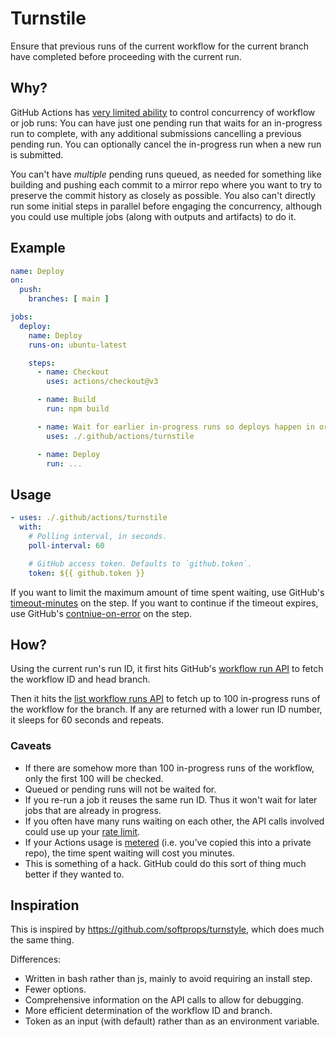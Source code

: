 # Turnstile

Ensure that previous runs of the current workflow for the current branch have completed before proceeding with the current run.

## Why?

GitHub Actions has [very limited ability](https://docs.github.com/en/actions/using-workflows/workflow-syntax-for-github-actions#concurrency) to control concurrency of workflow or job runs:
You can have just one pending run that waits for an in-progress run to complete, with any additional submissions cancelling a previous pending run.
You can optionally cancel the in-progress run when a new run is submitted.

You can't have _multiple_ pending runs queued, as needed for something like building and pushing each commit to a mirror repo where you want to try to preserve the commit history as closely as possible.
You also can't directly run some initial steps in parallel before engaging the concurrency, although you could use multiple jobs (along with outputs and artifacts) to do it.

## Example

```yaml
name: Deploy
on:
  push:
    branches: [ main ]

jobs:
  deploy:
    name: Deploy
    runs-on: ubuntu-latest

    steps:
      - name: Checkout
        uses: actions/checkout@v3

      - name: Build
        run: npm build

      - name: Wait for earlier in-progress runs so deploys happen in order
        uses: ./.github/actions/turnstile

      - name: Deploy
        run: ...
```

## Usage

```yaml
- uses: ./.github/actions/turnstile
  with:
    # Polling interval, in seconds.
    poll-interval: 60

    # GitHub access token. Defaults to `github.token`.
    token: ${{ github.token }}
```

If you want to limit the maximum amount of time spent waiting, use GitHub's [timeout-minutes](https://docs.github.com/en/actions/using-workflows/workflow-syntax-for-github-actions#jobsjob_idstepstimeout-minutes) on the step. If you want to continue if the timeout expires, use GitHub's [contniue-on-error](https://docs.github.com/en/actions/using-workflows/workflow-syntax-for-github-actions#jobsjob_idstepscontinue-on-error) on the step.

## How?

Using the current run's run ID, it first hits GitHub's [workflow run API](https://docs.github.com/en/rest/actions/workflow-runs#get-a-workflow-run) to fetch the workflow ID and head branch.

Then it hits the [list workflow runs API](https://docs.github.com/en/rest/actions/workflow-runs#list-workflow-runs) to fetch up to 100 in-progress runs of the workflow for the branch. If any are returned with a lower run ID number, it sleeps for 60 seconds and repeats.

### Caveats

- If there are somehow more than 100 in-progress runs of the workflow, only the first 100 will be checked.
- Queued or pending runs will not be waited for.
- If you re-run a job it reuses the same run ID. Thus it won't wait for later jobs that are already in progress.
- If you often have many runs waiting on each other, the API calls involved could use up your [rate limit](https://docs.github.com/en/rest/overview/resources-in-the-rest-api#rate-limiting).
- If your Actions usage is [metered](https://github.com/features/actions#pricing-details) (i.e. you've copied this into a private repo), the time spent waiting will cost you minutes.
- This is something of a hack. GitHub could do this sort of thing much better if they wanted to.

## Inspiration

This is inspired by https://github.com/softprops/turnstyle, which does much the same thing.

Differences:

- Written in bash rather than js, mainly to avoid requiring an install step.
- Fewer options.
- Comprehensive information on the API calls to allow for debugging.
- More efficient determination of the workflow ID and branch.
- Token as an input (with default) rather than as an environment variable.
